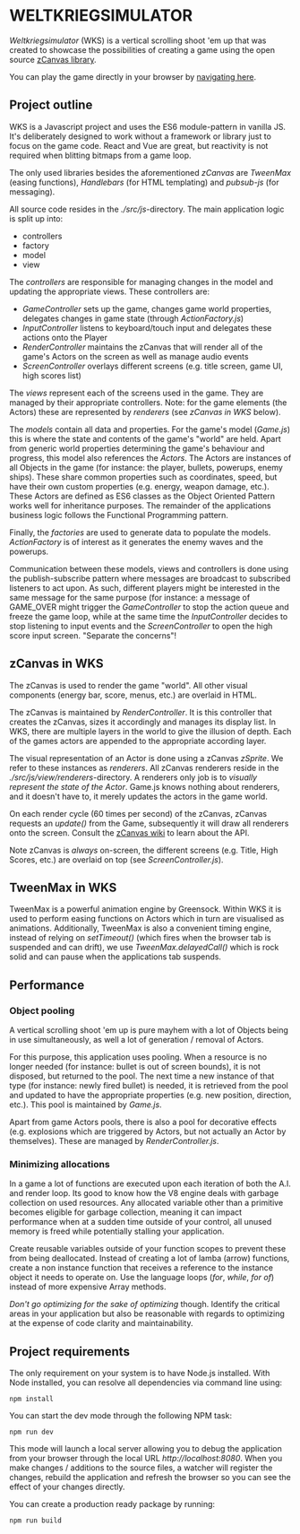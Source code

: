 # WELTKRIEGSIMULATOR

_Weltkriegsimulator_ (WKS) is a vertical scrolling shoot 'em up that was created to showcase the
possibilities of creating a game using the open source [zCanvas library](https://github.com/igorski/zCanvas).

You can play the game directly in your browser by [navigating here](https://www.igorski.nl/weltkriegsimulator).

## Project outline

WKS is a Javascript project and uses the ES6 module-pattern in vanilla JS. It's deliberately designed to work
without a framework or library just to focus on the game code. React and Vue are great, but reactivity
is not required when blitting bitmaps from a game loop.

The only used libraries besides the aforementioned _zCanvas_ are _TweenMax_ (easing functions),
_Handlebars_ (for HTML templating) and _pubsub-js_ (for messaging).

All source code resides in the _./src/js_-directory. The main application logic is split
up into:

 * controllers
 * factory
 * model
 * view

The _controllers_ are responsible for managing changes in the model and updating the appropriate views. These
controllers are:

 * _GameController_ sets up the game, changes game world properties, delegates changes in game state (through _ActionFactory.js_)
 * _InputController_ listens to keyboard/touch input and delegates these actions onto the Player
 * _RenderController_ maintains the zCanvas that will render all of the game's Actors on the screen as well as manage audio events
 * _ScreenController_ overlays different screens (e.g. title screen, game UI, high scores list)

The _views_ represent each of the screens used in the game. They are managed by their appropriate controllers.
Note: for the game elements (the Actors) these are represented by _renderers_ (see _zCanvas in WKS_ below).

The _models_ contain all data and properties. For the game's model (_Game.js_) this is where the
state and contents of the game's "world" are held. Apart from generic world properties determining the
game's behaviour and progress, this model also references the _Actors_. The Actors are instances of all
Objects in the game (for instance: the player, bullets, powerups, enemy ships). These share common properties
such as coordinates, speed, but have their own custom properties (e.g. energy, weapon damage, etc.). These
Actors are defined as ES6 classes as the Object Oriented Pattern works well for inheritance purposes. The
remainder of the applications business logic follows the Functional Programming pattern.

Finally, the _factories_ are used to generate data to populate the models. _ActionFactory_ is of interest as
it generates the enemy waves and the powerups.

Communication between these models, views and controllers is done using the publish-subscribe pattern where
messages are broadcast to subscribed listeners to act upon. As such, different players might be interested in
the same message for the same purpose (for instance: a message of GAME_OVER might trigger the _GameController_ to
stop the action queue and freeze the game loop, while at the same time the _InputController_ decides to stop
listening to input events and the _ScreenController_ to open the high score input screen. "Separate the concerns"!

## zCanvas in WKS

The zCanvas is used to render the game "world". All other visual components (energy bar, score, menus, etc.) are
overlaid in HTML.

The zCanvas is maintained by _RenderController_. It is this controller that creates the zCanvas, sizes it
accordingly and manages its display list. In WKS, there are multiple layers in the world to give the illusion
of depth. Each of the games actors are appended to the appropriate according layer.

The visual representation of an Actor is done using a zCanvas _zSprite_. We refer to these instances as
_renderers_. All zCanvas renderers reside in the _./src/js/view/renderers_-directory. A renderers only job is
to _visually represent the state of the Actor_. Game.js knows nothing about renderers, and it doesn't have to, it
merely updates the actors in the game world.

On each render cycle (60 times per second) of the zCanvas, zCanvas requests an _update()_ from the Game, subsequently
it will draw all renderers onto the screen. Consult the [zCanvas wiki](https://github.com/igorski/zCanvas/wiki) to
learn about the API.

Note zCanvas is _always_ on-screen, the different screens (e.g. Title, High Scores, etc.) are overlaid on top (see
_ScreenController.js_).

## TweenMax in WKS

TweenMax is a powerful animation engine by Greensock. Within WKS it is used to perform easing functions on
Actors which in turn are visualised as animations. Additionally, TweenMax is also a convenient timing engine, instead
of relying on _setTimeout()_ (which fires when the browser tab is suspended and can drift), we use _TweenMax.delayedCall()_
which is rock solid and can pause when the applications tab suspends.

## Performance

### Object pooling

A vertical scrolling shoot 'em up is pure mayhem with a lot of Objects being in use simultaneously, as well
a lot of generation / removal of Actors.

For this purpose, this application uses pooling. When a resource is no longer needed (for instance: bullet
is out of screen bounds), it is not disposed, but returned to the pool. The next time a new instance of
that type (for instance: newly fired bullet) is needed, it is retrieved from the pool and updated to have
the appropriate properties (e.g. new position, direction, etc.). This pool is maintained by _Game.js_.

Apart from game Actors pools, there is also a pool for decorative effects (e.g. explosions which are
triggered by Actors, but not actually an Actor by themselves). These are managed by _RenderController.js_.

### Minimizing allocations

In a game a lot of functions are executed upon each iteration of both the A.I. and render loop. Its good
to know how the V8 engine deals with garbage collection on used resources. Any allocated variable other
than a primitive becomes eligible for garbage collection, meaning it can impact performance when at a sudden
time outside of your control, all unused memory is freed while potentially stalling your application.

Create reusable variables outside of your function scopes to prevent these from being deallocated. Instead
of creating a lot of lamba (arrow) functions, create a non instance function that receives a reference to
the instance object it needs to operate on. Use the language loops (_for_, _while_, _for of_) instead of
more expensive Array methods.

_Don't go optimizing for the sake of optimizing_ though. Identify the critical areas in your application
but also be reasonable with regards to optimizing at the expense of code clarity and maintainability.

## Project requirements

The only requirement on your system is to have Node.js installed. With Node installed, you can resolve all
dependencies via command line using:

`npm install`

You can start the dev mode through the following NPM task:

`npm run dev`

This mode will launch a local server allowing you to debug the application from your browser through the
local URL _http://localhost:8080_. When you make changes / additions to the source files, a watcher will
register the changes, rebuild the application and refresh the browser so you can see the effect of your
changes directly.

You can create a production ready package by running:

`npm run build`
